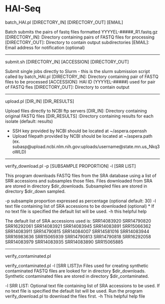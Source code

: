 # HAI-Seq

batch_HAI.pl [DIRECTORY_IN] [DIRECTORY_OUT] [EMAIL]

Batch submits the pairs of fastq files formatted YYYYEL-#####_R1.fastq.gz
[DIRECTORY_IN]: Directory containing pairs of FASTQ files for processing
[DIRECTORY_OUT]: Directory to contain output subdirectories
[EMAIL]: Email address for notification (optional)

-------------------------------------------------------------------------------

submit.sh [DIRECTORY_IN] [ACCESSION] [DIRECTORY_OUT]

Submit single jobs directly to Slurm - this is the slurm submission script
called by batch_HAI.pl
[DIRECTORY_IN]: Directory containing pair of FASTQ files to be processed
[ACCESSION]: HAI ID (YYYYEL-#####) used for pair of FASTQ fles
[DIRECTORY_OUT]: Directory to contain output

-------------------------------------------------------------------------------

upload.pl [DIR_IN] [DIR_RESULTS]

Upload files directly to NCBI ftp servers
[DIR_IN]: Directory containing original FASTQ files
[DIR_RESULTS] :Directory containing results for each isolate (default: results)
* SSH key provided by NCBI should be located at ~/aspera.openssh
* Upload filepath provided by NCBI should be located at ~/aspera.path 
	(ex. subasp\@upload.ncbi.nlm.nih.gov:uploads/username\@state.mn.us_Nkq3oWLD) 
  
-------------------------------------------------------------------------------

verify_download.pl -p [SUBSAMPLE PROPORTION] -l [SRR LIST]

This program downloads FASTQ files from the SRA database using a list of SRR 
accessions and subsamples those files. Files downloaded from SRA are stored 
in directory $dir_downloads. Subsampled files are stored in directory $dir_down
sampled.

-p subsample proportion expressed as percentage (optional default: 30)
-l text file containing list of SRA accessions to be downloaded (optional)
    * If no text file is specified the default list will be used.
-h this helpful help

The default list of SRA accessions used is:
SRR14083920
SRR14790820
SRR16292061
SRR14083921
SRR14083945
SRR14083891
SRR15066362
SRR14083911
SRR14790815
SRR14084007
SRR14581016
SRR14083944
SRR16983636
SRR15065939
SRR14790813
SRR14790818
SRR16292058
SRR14083979
SRR14083935
SRR14083890
SRR15065885

-------------------------------------------------------------------------------

verify_contaminated.pl

verify_contaminated.pl -l [SRR LIST]\n
Files used for creating synthetic contaminated FASTQ files are looked for
in directory $dir_downloads. Synthetic contaminated files are stored in
directory $dir_contaminated.

-l SRR LIST: Optional text file containing list of SRA accessions to be used.
 If no text file is specified the default list will be used. Run the program
 verify_download.pl to download the files first.
-h This helpful help file
